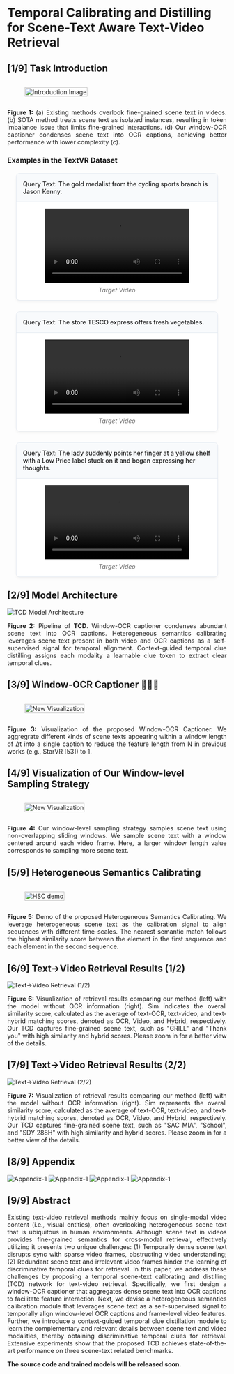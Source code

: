 # Temporal Calibrating and Distilling for Scene-Text Aware Text-Video Retrieval

## [1/9] Task Introduction


<div style="display: flex; justify-content: space-between;">
    <figure>
        <img src="images/task.png" alt="Introduction Image" style="width: 100%;">
    </figure>
</div>

<p align="justify">
<b>Figure 1:</b> (a) Existing methods overlook fine-grained scene text in videos. (b) SOTA method treats scene text as isolated instances, resulting in token imbalance issue that limits fine-grained interactions. (d) Our window-OCR captioner condenses scene text into OCR captions, achieving better performance with lower complexity (c).
</p>

### Examples in the TextVR Dataset
<style>
  .video-grid {
    display: grid;
    grid-template-columns: repeat(auto-fill, minmax(350px, 1fr));
    gap: 25px;
    margin: 20px;
  }
  .grid-item {
    background: #fff;
    border: 1px solid #e2e8f0;
    border-radius: 8px;
    overflow: hidden;
    box-shadow: 0 4px 6px -1px rgba(0,0,0,0.05);
  }
  .grid-header {
    padding: 15px;
    background: #f8fafc;
    border-bottom: 1px solid #e2e8f0;
    font-weight: 500;
  }
  .grid-video {
    padding: 15px;
    text-align: center;
  }
  .video-label {
    display: block;
    margin-top: 8px;
    font-size: 14px;
    color: #666;
    font-style: italic;
    text-align: center;
  }
</style>

<div class="video-grid">
  <div class="grid-item">
    <div class="grid-header">Query Text: The gold medalist from the cycling sports branch is Jason Kenny.</div>
    <div class="grid-video">
      <video controls width="330" height="170">
        <source src="video/5jKLoEt7RBg_00000_00010.mp4" type="video/mp4">
      </video>
      <span class="video-label">Target Video</span>
    </div>
  </div>
  <div class="grid-item">
    <div class="grid-header">Query Text: The store TESCO express offers fresh vegetables.</div>
    <div class="grid-video">
      <video controls width="330" height="170">
        <source src="video/i-DkWPfL4N4_00090_00105.mp4" type="video/mp4">
      </video>
      <span class="video-label">Target Video</span>
    </div>
  </div>
  <div class="grid-item">
    <div class="grid-header">Query Text: The lady suddenly points her finger at a yellow shelf with a Low Price label stuck on it and began expressing her thoughts.</div>
    <div class="grid-video">
      <video controls width="330" height="170">
        <source src="video/_YLjNQpWjuM_00000_00010.mp4" type="video/mp4">
      </video>
      <span class="video-label">Target Video</span>
    </div>
  </div>
</div>



## [2/9] Model Architecture
![TCD Model Architecture](images/TCD.png)

<p align="justify">
<b>Figure 2:</b> 
Pipeline of <b>TCD</b>. Window-OCR captioner condenses abundant scene text into OCR captions. Heterogeneous semantics calibrating leverages scene text present in both video and OCR captions as a self-supervised signal for temporal alignment. Context-guided temporal clue distilling assigns each modality a learnable clue token to extract clear temporal clues.
</p>



<!-- <div style="display: flex; justify-content: space-between;">
    <figure>
        <video controls style="width: 100%;">
            <source src="video.mp4" type="video/mp4">
            Your browser does not support the video tag.
        </video>
    </figure>
</div> -->

## [3/9] Window-OCR Captioner 🌟🌟🌟

<div style="display: flex; justify-content: space-between;">
    <figure>
        <img src="images/Visualization_demo.gif" alt="New Visualization" style="width: 100%;">
    </figure>
</div>
<p align="justify">
<b>Figure 3:</b> Visualization of the proposed Window-OCR Captioner. We aggregrate different kinds of scene texts appearing within a window length of ∆t into a single caption to reduce the feature length from N in previous works (e.g., StarVR [53]) to 1.
</p>

## [4/9] Visualization of Our Window-level Sampling Strategy

<div style="display: flex; justify-content: space-between;">
    <figure>
        <img src="images/OCR_ratio.png" alt="New Visualization" style="width: 100%;">
    </figure>
</div>
<p align="justify">
<b>Figure 4:</b> Our window-level sampling strategy samples scene text using non-overlapping sliding windows. We sample scene text with a window centered around each video frame. Here, a larger window length value corresponds to sampling more scene text. 
</p>

## [5/9] Heterogeneous Semantics Calibrating

<div style="display: flex; justify-content: space-between;">
    <figure>
        <img src="images/HSC_demo.gif" alt="HSC demo" style="width: 100%;">
    </figure>
</div>
<p align="justify">
<b>Figure 5:</b> Demo of the proposed Heterogeneous Semantics Calibrating. We leverage heterogeneous scene text as the calibration signal to align sequences with different time-scales. The nearest semantic match follows the highest similarity score between the element in the first sequence and each element in the second sequence.
</p>

<!-- <div style="display: flex; justify-content: space-between;">
    <figure>
        <video controls style="width: 100%;">
            <source src="video2.mp4" type="video/mp4">
            Your browser does not support the video tag.
        </video>
    </figure>
</div> -->


## [6/9] Text→Video Retrieval Results (1/2)
![Text→Video Retrieval (1/2)](images/t2v_2.png)
<p align="justify">
<b>Figure 6:</b> Visualization of retrieval results comparing our method (left) with the model without OCR information (right). Sim indicates the overall similarity
score, calculated as the average of text-OCR, text-video, and text-hybrid matching scores, denoted as OCR, Video, and Hybrid, respectively. Our TCD captures fine-grained scene text, such as "GRILL" and "Thank you" with high similarity and hybrid scores. Please zoom in for a better view of the details.
</p>

## [7/9] Text→Video Retrieval Results (2/2)
![Text→Video Retrieval (2/2)](images/t2v_1.png)
<p align="justify">
<b>Figure 7:</b> Visualization of retrieval results comparing our method (left) with the model without OCR information (right). Sim represents the overall similarity
score, calculated as the average of text-OCR, text-video, and text-hybrid matching scores, denoted as OCR, Video, and Hybrid, respectively. Our TCD captures fine-grained scene text, such as "SAC MIA", "School", and "SDY 288H" with high similarity and hybrid scores. Please zoom in for a better view of the details.
</p>

## [8/9] Appendix
![Appendix-1](images/pdf/appendix_1.png)
![Appendix-1](images/pdf/appendix_2.png)
![Appendix-1](images/pdf/appendix_3.png)
![Appendix-1](images/pdf/appendix_4.png)

## [9/9] Abstract
<div style="text-align: justify;">
Existing text-video retrieval methods mainly focus on single-modal video content (i.e., visual entities), often overlooking heterogeneous scene text that is ubiquitous in human environments. Although scene text in videos provides fine-grained semantics for cross-modal retrieval, effectively utilizing it presents two unique challenges: (1) Temporally dense scene text disrupts sync with sparse video frames, obstructing video understanding; (2) Redundant scene text and irrelevant video frames hinder the learning of discriminative temporal clues for retrieval. In this paper, we address these challenges by proposing a temporal scene-text calibrating and distilling (TCD) network for text-video retrieval. Specifically, we first design a window-OCR captioner that aggregates dense scene text into OCR captions to facilitate feature interaction. Next, we devise a heterogeneous semantics calibration module that leverages scene text as a self-supervised signal to temporally align window-level OCR captions and frame-level video features. Further, we introduce a context-guided temporal clue distillation module to learn the complementary and relevant details between scene text and video modalities, thereby obtaining discriminative temporal clues for retrieval. Extensive experiments show that the proposed TCD achieves state-of-the-art performance on three scene-text related benchmarks.
</div>

**The source code and trained models will be released soon.**
